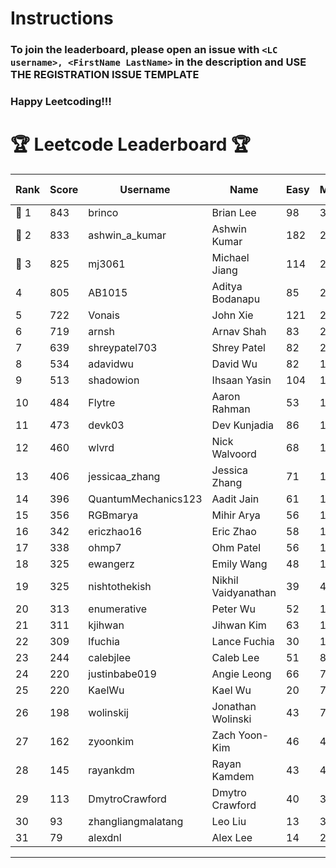# Instructions
### To join the leaderboard, please open an issue with `<LC username>, <FirstName LastName>` in the description and USE THE REGISTRATION ISSUE TEMPLATE
### Happy Leetcoding!!!


# 🏆 Leetcode Leaderboard 🏆

| Rank | Score | Username       | Name | Easy | Medium | Hard | Problems Solved |
|------|----------------|-----------------|-------------------|--------------|--------------|--------------|--------------|
| 🥇 1 | 843 | brinco | Brian Lee | 98 | 305 | 45 | 448 |
| 🥈 2 | 833 | ashwin_a_kumar | Ashwin Kumar | 182 | 291 | 23 | 496 |
| 🥉 3 | 825 | mj3061 | Michael Jiang | 114 | 285 | 47 | 446 |
| 4 | 805 | AB1015 | Aditya Bodanapu | 85 | 264 | 64 | 413 |
| 5 | 722 | Vonais | John Xie | 121 | 248 | 35 | 404 |
| 6 | 719 | arnsh | Arnav Shah | 83 | 234 | 56 | 373 |
| 7 | 639 | shreypatel703 | Shrey Patel | 82 | 235 | 29 | 346 |
| 8 | 534 | adavidwu | David Wu | 82 | 169 | 38 | 289 |
| 9 | 513 | shadowion | Ihsaan Yasin | 104 | 173 | 21 | 298 |
| 10 | 484 | Flytre | Aaron Rahman | 53 | 154 | 41 | 248 |
| 11 | 473 | devk03 | Dev Kunjadia | 86 | 177 | 11 | 274 |
| 12 | 460 | wlvrd | Nick Walvoord | 68 | 172 | 16 | 256 |
| 13 | 406 | jessicaa_zhang | Jessica Zhang | 71 | 142 | 17 | 230 |
| 14 | 396 | QuantumMechanics123 | Aadit Jain | 61 | 142 | 17 | 220 |
| 15 | 356 | RGBmarya | Mihir Arya | 56 | 117 | 22 | 195 |
| 16 | 342 | ericzhao16 | Eric Zhao | 58 | 127 | 10 | 195 |
| 17 | 338 | ohmp7 | Ohm Patel | 56 | 123 | 12 | 191 |
| 18 | 325 | ewangerz | Emily Wang | 48 | 110 | 19 | 177 |
| 19 | 325 | nishtothekish | Nikhil Vaidyanathan | 39 | 41 | 68 | 148 |
| 20 | 313 | enumerative | Peter Wu | 52 | 111 | 13 | 176 |
| 21 | 311 | kjihwan | Jihwan Kim | 63 | 103 | 14 | 180 |
| 22 | 309 | lfuchia | Lance Fuchia | 30 | 129 | 7 | 166 |
| 23 | 244 | calebjlee | Caleb Lee | 51 | 83 | 9 | 143 |
| 24 | 220 | justinbabe019 | Angie Leong | 66 | 71 | 4 | 141 |
| 25 | 220 | KaelWu | Kael Wu | 20 | 79 | 14 | 113 |
| 26 | 198 | wolinskij | Jonathan Wolinski | 43 | 73 | 3 | 119 |
| 27 | 162 | zyoonkim | Zach Yoon-Kim | 46 | 49 | 6 | 101 |
| 28 | 145 | rayankdm | Rayan Kamdem | 43 | 48 | 2 | 93 |
| 29 | 113 | DmytroCrawford | Dmytro Crawford | 40 | 35 | 1 | 76 |
| 30 | 93 | zhangliangmalatang | Leo Liu | 13 | 37 | 2 | 52 |
| 31 | 79 | alexdnl | Alex Lee | 14 | 28 | 3 | 45 |
---